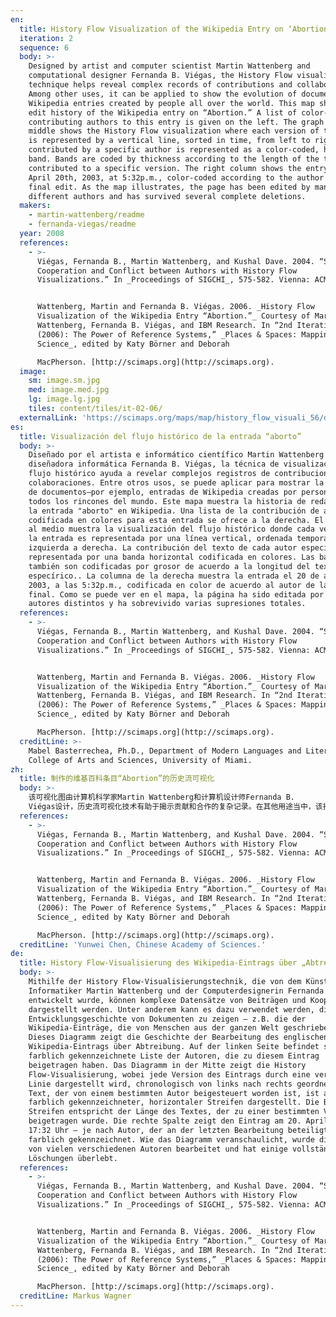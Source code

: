 ```yaml
---
en:
  title: History Flow Visualization of the Wikipedia Entry on ‘Abortion’
  iteration: 2
  sequence: 6
  body: >-
    Designed by artist and computer scientist Martin Wattenberg and
    computational designer Fernanda B. Viégas, the History Flow visualization
    technique helps reveal complex records of contributions and collaborations.
    Among other uses, it can be applied to show the evolution of documents—e.g.,
    Wikipedia entries created by people all over the world. This map shows the
    edit history of the Wikipedia entry on “Abortion.” A list of color-coded
    contributing authors to this entry is given on the left. The graph in the
    middle shows the History Flow visualization where each version of the entry
    is represented by a vertical line, sorted in time, from left to right. Text
    contributed by a specific author is represented as a color-coded, horizontal
    band. Bands are coded by thickness according to the length of the text
    contributed to a specific version. The right column shows the entry as of
    April 20th, 2003, at 5:32p.m., color-coded according to the author of the
    final edit. As the map illustrates, the page has been edited by many
    different authors and has survived several complete deletions.
  makers:
    - martin-wattenberg/readme
    - fernanda-viegas/readme
  year: 2008
  references:
    - >-
      Viégas, Fernanda B., Martin Wattenberg, and Kushal Dave. 2004. “Studying
      Cooperation and Conflict between Authors with History Flow
      Visualizations.” In _Proceedings of SIGCHI_, 575-582. Vienna: ACM Press.


      Wattenberg, Martin and Fernanda B. Viégas. 2006. _History Flow
      Visualization of the Wikipedia Entry “Abortion.”_ Courtesy of Martin
      Wattenberg, Fernanda B. Viégas, and IBM Research. In “2nd Iteration
      (2006): The Power of Reference Systems,” _Places & Spaces: Mapping
      Science_, edited by Katy Börner and Deborah  

      MacPherson. [http://scimaps.org](http://scimaps.org).
  image:
    sm: image.sm.jpg
    med: image.med.jpg
    lg: image.lg.jpg
    tiles: content/tiles/it-02-06/
  externalLink: 'https://scimaps.org/maps/map/history_flow_visuali_56/detail'
es:
  title: Visualización del flujo histórico de la entrada “aborto”
  body: >-
    Diseñado por el artista e informático científico Martin Wattenberg y la
    diseñadora informática Fernanda B. Viégas, la técnica de visualización del
    flujo histórico ayuda a revelar complejos registros de contribuciones y
    colaboraciones. Entre otros usos, se puede aplicar para mostrar la evolución
    de documentos—por ejemplo, entradas de Wikipedia creadas por personas de
    todos los rincones del mundo. Este mapa muestra la historia de redacción de
    la entrada "aborto" en Wikipedia. Una lista de la contribución de autores
    codificada en colores para esta entrada se ofrece a la derecha. El gráfico
    al medio muestra la visualización del flujo histórico donde cada versión de
    la entrada es representada por una línea vertical, ordenada temporalmente de
    izquierda a derecha. La contribución del texto de cada autor específico es
    representada por una banda horizontal codificada en colores. Las bandas
    también son codificadas por grosor de acuerdo a la longitud del texto
    especírico.. La columna de la derecha muestra la entrada el 20 de abril,
    2003, a las 5:32p.m., codificada en color de acuerdo al autor de la edición
    final. Como se puede ver en el mapa, la página ha sido editada por muchos
    autores distintos y ha sobrevivido varias supresiones totales.
  references:
    - >-
      Viégas, Fernanda B., Martin Wattenberg, and Kushal Dave. 2004. “Studying
      Cooperation and Conflict between Authors with History Flow
      Visualizations.” In _Proceedings of SIGCHI_, 575-582. Vienna: ACM Press.


      Wattenberg, Martin and Fernanda B. Viégas. 2006. _History Flow
      Visualization of the Wikipedia Entry “Abortion.”_ Courtesy of Martin
      Wattenberg, Fernanda B. Viégas, and IBM Research. In “2nd Iteration
      (2006): The Power of Reference Systems,” _Places & Spaces: Mapping
      Science_, edited by Katy Börner and Deborah  

      MacPherson. [http://scimaps.org](http://scimaps.org).
  creditLine: >-
    Mabel Basterrechea, Ph.D., Department of Modern Languages and Literatures,
    College of Arts and Sciences, University of Miami.
zh:
  title: 制作的维基百科条目“Abortion”的历史流可视化
  body: >-
    该可视化图由计算机科学家Martin Wattenberg和计算机设计师Fernanda B.
    Viégas设计，历史流可视化技术有助于揭示贡献和合作的复杂记录。在其他用途当中，该技术适用于展示文献的演化，例如由全世界人民创建的维基百科条。该地图展示了维基百科中“Abortion”条目的编辑历史记录。左边列举了由颜色编码的该条目的贡献作者，中间的图展示了该条目的历史流信息，每个版本都通过垂直线从左到右按时间排列。不同作者提供的文本由不同颜色水平条带表示，所提供的文本长度越长，条带越厚。右边显示了2003年4月20日下午5:32增加的条目，不同作者的修订采用不同颜色加以区分，正如该图所示，经由许多作者编辑的页面在历经多次完全删除后仍得以保存下来。
  references:
    - >-
      Viégas, Fernanda B., Martin Wattenberg, and Kushal Dave. 2004. “Studying
      Cooperation and Conflict between Authors with History Flow
      Visualizations.” In _Proceedings of SIGCHI_, 575-582. Vienna: ACM Press.


      Wattenberg, Martin and Fernanda B. Viégas. 2006. _History Flow
      Visualization of the Wikipedia Entry “Abortion.”_ Courtesy of Martin
      Wattenberg, Fernanda B. Viégas, and IBM Research. In “2nd Iteration
      (2006): The Power of Reference Systems,” _Places & Spaces: Mapping
      Science_, edited by Katy Börner and Deborah  

      MacPherson. [http://scimaps.org](http://scimaps.org).
  creditLine: 'Yunwei Chen, Chinese Academy of Sciences.'
de:
  title: History Flow-Visualisierung des Wikipedia-Eintrags über „Abtreibung“
  body: >-
    Mithilfe der History Flow-Visualisierungstechnik, die von dem Künstler und
    Informatiker Martin Wattenberg und der Computerdesignerin Fernanda B. Viégas
    entwickelt wurde, können komplexe Datensätze von Beiträgen und Kooperationen
    dargestellt werden. Unter anderem kann es dazu verwendet werden, die
    Entwicklungsgeschichte von Dokumenten zu zeigen – z.B. die der
    Wikipedia-Einträge, die von Menschen aus der ganzen Welt geschrieben werden.
    Dieses Diagramm zeigt die Geschichte der Bearbeitung des englischen
    Wikipedia-Eintrags über Abtreibung. Auf der linken Seite befindet sich eine
    farblich gekennzeichnete Liste der Autoren, die zu diesem Eintrag
    beigetragen haben. Das Diagramm in der Mitte zeigt die History
    Flow-Visualisierung, wobei jede Version des Eintrags durch eine vertikale
    Linie dargestellt wird, chronologisch von links nach rechts geordnet. Der
    Text, der von einem bestimmten Autor beigesteuert worden ist, ist als
    farblich gekennzeichneter, horizontaler Streifen dargestellt. Die Breite der
    Streifen entspricht der Länge des Textes, der zu einer bestimmten Version
    beigetragen wurde. Die rechte Spalte zeigt den Eintrag am 20. April 2003 um
    17:32 Uhr – je nach Autor, der an der letzten Bearbeitung beteiligt war,
    farblich gekennzeichnet. Wie das Diagramm veranschaulicht, wurde die Seite
    von vielen verschiedenen Autoren bearbeitet und hat einige vollständige
    Löschungen überlebt.
  references:
    - >-
      Viégas, Fernanda B., Martin Wattenberg, and Kushal Dave. 2004. “Studying
      Cooperation and Conflict between Authors with History Flow
      Visualizations.” In _Proceedings of SIGCHI_, 575-582. Vienna: ACM Press.


      Wattenberg, Martin and Fernanda B. Viégas. 2006. _History Flow
      Visualization of the Wikipedia Entry “Abortion.”_ Courtesy of Martin
      Wattenberg, Fernanda B. Viégas, and IBM Research. In “2nd Iteration
      (2006): The Power of Reference Systems,” _Places & Spaces: Mapping
      Science_, edited by Katy Börner and Deborah  

      MacPherson. [http://scimaps.org](http://scimaps.org).
  creditLine: Markus Wagner
---
```

